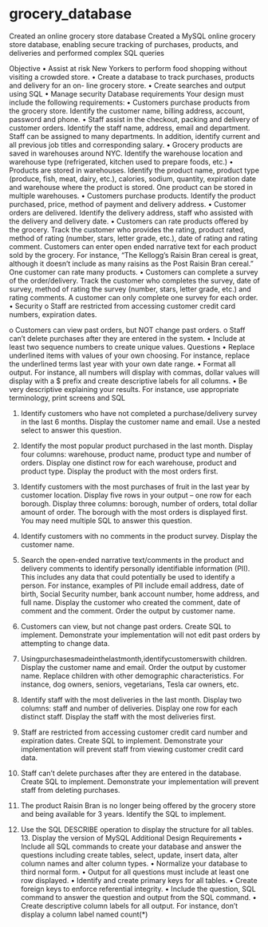 # grocery_database
Created an online grocery store database Created a MySQL online grocery store database, enabling secure tracking of purchases, products, and deliveries and performed complex SQL queries

Objective
• Assist at risk New Yorkers to perform food shopping without visiting a crowded store.
• Create a database to track purchases, products and delivery for an on- line grocery store.
• Create searches and output using SQL
• Manage security
Database requirements
Your design must include the following requirements:
• Customers purchase products from the grocery store. Identify the
customer name, billing address, account, password and phone.
• Staff assist in the checkout, packing and delivery of customer orders.
Identify the staff name, address, email and department. Staff can be assigned to many departments. In addition, identify current and all previous job titles and corresponding salary.
• Grocery products are saved in warehouses around NYC. Identify the warehouse location and warehouse type (refrigerated, kitchen used to prepare foods, etc.)
• Products are stored in warehouses. Identify the product name, product type (produce, fish, meat, dairy, etc.), calories, sodium, quantity, expiration date and warehouse where the product is stored. One product can be stored in multiple warehouses.
• Customers purchase products. Identify the product purchased, price, method of payment and delivery address.
• Customer orders are delivered. Identify the delivery address, staff who assisted with the delivery and delivery date.
• Customers can rate products offered by the grocery. Track the customer who provides the rating, product rated, method of rating (number, stars, letter grade, etc.), date of rating and rating comment. Customers can enter open ended narrative text for each product sold by the grocery. For instance, “The Kellogg’s Raisin Bran cereal is great, although it doesn’t include as many raisins as the Post Raisin Bran cereal.” One customer can rate many products.
• Customers can complete a survey of the order/delivery. Track the customer who completes the survey, date of survey, method of rating the survey (number, stars, letter grade, etc.) and rating comments. A customer can only complete one survey for each order.
• Security
o Staff are restricted from accessing customer credit card numbers,
       expiration dates.

o Customers can view past orders, but NOT change past orders.
o Staff can’t delete purchases after they are entered in the system. • Include at least two sequence numbers to create unique values.
Questions
• Replace underlined items with values of your own choosing. For instance, replace the underlined terms last year with your own date range.
• Format all output. For instance, all numbers will display with commas, dollar values will display with a $ prefix and create descriptive labels for all columns.
• Be very descriptive explaining your results. For instance, use appropriate terminology, print screens and SQL
1. Identify customers who have not completed a purchase/delivery survey in the last 6 months. Display the customer name and email. Use a nested select to answer this question.
2. Identify the most popular product purchased in the last month. Display four columns: warehouse, product name, product type and number of orders. Display one distinct row for each warehouse, product and product type. Display the product with the most orders first.
3. Identify customers with the most purchases of fruit in the last year by customer location. Display five rows in your output – one row for each borough. Display three columns: borough, number of orders, total dollar amount of order. The borough with the most orders is displayed first. You may need multiple SQL to answer this question.
4. Identify customers with no comments in the product survey. Display the customer name.
5. Search the open-ended narrative text/comments in the product and delivery comments to identify personally identifiable information (PII). This includes any data that could potentially be used to identify a person. For instance, examples of PII include email address, date of birth, Social Security number, bank account number, home address, and full name. Display the customer who created the comment, date of comment and the comment. Order the output by customer name.
6. Customers can view, but not change past orders. Create SQL to implement. Demonstrate your implementation will not edit past orders by attempting to change data.
7. Usingpurchasesmadeinthelastmonth,identifycustomerswith children. Display the customer name and email. Order the output by customer name. Replace children with other demographic characteristics. For instance, dog owners, seniors, vegetarians, Tesla car owners, etc.
8. Identify staff with the most deliveries in the last month. Display two columns: staff and number of deliveries. Display one row for each distinct staff. Display the staff with the most deliveries first.
9. Staff are restricted from accessing customer credit card number and expiration dates. Create SQL to implement. Demonstrate your implementation will prevent staff from viewing customer credit card data.
10. Staff can’t delete purchases after they are entered in the database. Create SQL to implement. Demonstrate your implementation will prevent staff from deleting purchases.
       
11. The product Raisin Bran is no longer being offered by the grocery store and being available for 3 years. Identify the SQL to implement.
12. Use the SQL DESCRIBE operation to display the structure for all tables. 13. Display the version of MySQL
Additional Design Requirements
• Include all SQL commands to create your database and answer the questions including create tables, select, update, insert data, alter column names and alter column types.
• Normalize your database to third normal form.
• Output for all questions must include at least one row displayed.
• Identify and create primary keys for all tables.
• Create foreign keys to enforce referential integrity.
• Include the question, SQL command to answer the question and output from the
SQL command.
• Create descriptive column labels for all output. For instance, don’t display a
column label named count(*)
